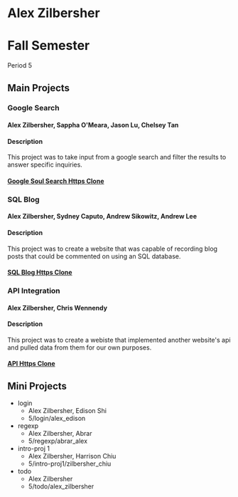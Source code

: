 # Alex Zilbersher
# Fall Semester
Period 5
## Main Projects
### Google Search
#### Alex Zilbersher, Sappha O'Meara, Jason Lu, Chelsey Tan
#### Description
This project was to take input from a google search and filter the results to answer specific inquiries. 
#### [Google Soul Search Https Clone](https://github.com/sapphacs13/GoogleSoulSearch.git)
### SQL Blog
#### Alex Zilbersher, Sydney Caputo, Andrew Sikowitz, Andrew Lee
#### Description
This project was to create a website that was capable of recording blog posts that could be commented on using an SQL database.
#### [SQL Blog Https Clone](https://github.com/Zilby/SQL-Blog.git)
### API Integration
#### Alex Zilbersher, Chris Wennendy
#### Description
This project was to create a webiste that implemented another website's api and pulled data from them for our own purposes.  
#### [API Https Clone](https://github.com/Zilby/API-Repo.git)
## Mini Projects
* login  
  * Alex Zilbersher, Edison Shi
  * 5/login/alex_edison
* regexp
  * Alex Zilbersher, Abrar
  * 5/regexp/abrar_alex
* intro-proj 1
  * Alex Zilbersher, Harrison Chiu
  * 5/intro-proj1/zilbersher_chiu
* todo
  * Alex Zilbersher
  * 5/todo/alex_zilbersher

